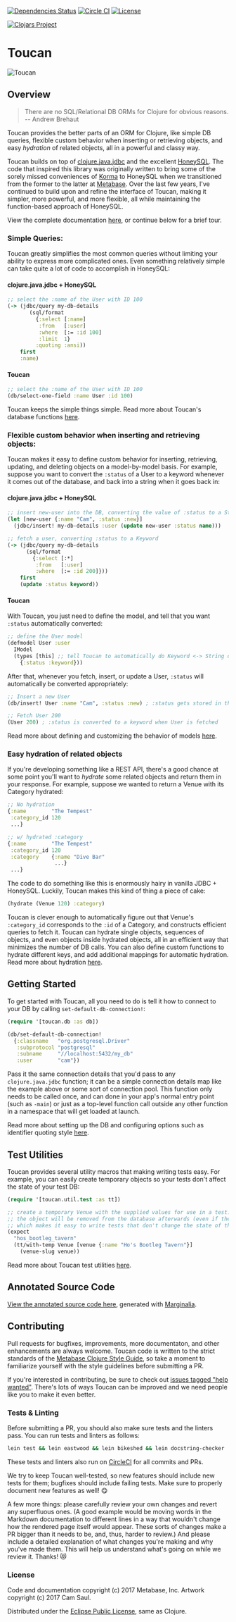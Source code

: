 [![Dependencies Status](http://jarkeeper.com/metabase/toucan/status.png)](http://jarkeeper.com/metabase/toucan)
[![Circle CI](https://circleci.com/gh/metabase/toucan.svg?style=svg)](https://circleci.com/gh/metabase/toucan)
[![License](https://img.shields.io/badge/license-Eclipse%20Public%20License-blue.svg)](https://raw.githubusercontent.com/metabase/toucan/master/LICENSE.txt)

[![Clojars Project](https://clojars.org/toucan/latest-version.svg)](http://clojars.org/toucan)

# Toucan

![Toucan](https://github.com/metabase/toucan/blob/master/assets/toucan-logo.png)

## Overview

> There are no SQL/Relational DB ORMs for Clojure for obvious reasons. -- Andrew Brehaut

Toucan provides the better parts of an ORM for Clojure, like simple DB queries, flexible custom behavior
when inserting or retrieving objects, and easy *hydration* of related objects, all in a powerful and classy way.

Toucan builds on top of [clojure.java.jdbc](https://github.com/clojure/java.jdbc) and the excellent
[HoneySQL](https://github.com/jkk/honeysql). The code that inspired this library was originally written to bring some of the
sorely missed conveniences of [Korma](https://github.com/korma/Korma) to HoneySQL when we transitioned from the former to the latter
at [Metabase](http://metabase.com). Over the last few years, I've continued to build upon and refine the interface of Toucan,
making it simpler, more powerful, and more flexible, all while maintaining the function-based approach of HoneySQL.

View the complete documentation [here](docs/table-of-contents.md), or continue below for a brief tour.

### Simple Queries:

Toucan greatly simplifies the most common queries without limiting your ability to express more complicated ones. Even something
relatively simple can take quite a lot of code to accomplish in HoneySQL:


#### clojure.java.jdbc + HoneySQL

```clojure
;; select the :name of the User with ID 100
(-> (jdbc/query my-db-details
       (sql/format
         {:select [:name]
          :from   [:user]
          :where  [:= :id 100]
          :limit  1}
         :quoting :ansi))
    first
    :name)
```

#### Toucan

```clojure
;; select the :name of the User with ID 100
(db/select-one-field :name User :id 100)
```

Toucan keeps the simple things simple. Read more about Toucan's database functions [here](docs/db-functions.md).

### Flexible custom behavior when inserting and retrieving objects:

Toucan makes it easy to define custom behavior for inserting, retrieving, updating, and deleting objects on a model-by-model basis.
For example, suppose you want to convert the `:status` of a User to a keyword whenever it comes out of the database, and back into
a string when it goes back in:

#### clojure.java.jdbc + HoneySQL

```clojure
;; insert new-user into the DB, converting the value of :status to a String first
(let [new-user {:name "Cam", :status :new}]
  (jdbc/insert! my-db-details :user (update new-user :status name)))

;; fetch a user, converting :status to a Keyword
(-> (jdbc/query my-db-details
      (sql/format
        {:select [:*]
         :from   [:user]
         :where  [:= :id 200]}))
    first
    (update :status keyword))
```

#### Toucan

With Toucan, you just need to define the model, and tell that you want `:status` automatically converted:

```clojure
;; define the User model
(defmodel User :user
  IModel
  (types [this] ;; tell Toucan to automatically do Keyword <-> String conversion for :status
    {:status :keyword}))
```

After that, whenever you fetch, insert, or update a User, `:status` will automatically be converted appropriately:

```clojure
;; Insert a new User
(db/insert! User :name "Cam", :status :new) ; :status gets stored in the DB as "new"

;; Fetch User 200
(User 200) ; :status is converted to a keyword when User is fetched
```

Read more about defining and customizing the behavior of models [here](docs/defining-models.md).

### Easy hydration of related objects

If you're developing something like a REST API, there's a good chance at some point you'll want to *hydrate* some related objects
and return them in your response. For example, suppose we wanted to return a Venue with its Category hydrated:

```clojure
;; No hydration
{:name        "The Tempest"
 :category_id 120
 ...}

;; w/ hydrated :category
{:name        "The Tempest"
 :category_id 120
 :category    {:name "Dive Bar"
               ...}
 ...}
```

The code to do something like this is enormously hairy in vanilla JDBC + HoneySQL. Luckily, Toucan makes this kind of thing a piece
of cake:

```clojure
(hydrate (Venue 120) :category)
```

Toucan is clever enough to automatically figure out that Venue's `:category_id` corresponds to the `:id` of a Category, and constructs efficient queries
to fetch it. Toucan can hydrate single objects, sequences of objects, and even objects inside hydrated objects, all in an efficient way that minimizes
the number of DB calls. You can also define custom functions to hydrate different keys, and add additional mappings for automatic hydration. Read more
about hydration [here](docs/hydration.md).


## Getting Started

To get started with Toucan, all you need to do is tell it how to connect to your DB by calling `set-default-db-connection!`:

```clojure
(require '[toucan.db :as db])

(db/set-default-db-connection!
  {:classname   "org.postgresql.Driver"
   :subprotocol "postgresql"
   :subname     "//localhost:5432/my_db"
   :user        "cam"})
```

Pass it the same connection details that you'd pass to any `clojure.java.jdbc` function; it can be a simple connection details
map like the example above or some sort of connection pool. This function only needs to be called once, and can done in your app's normal
entry point (such as `-main`) or just as a top-level function call outside any other function in a namespace that will get loaded at launch.

Read more about setting up the DB and configuring options such as identifier quoting style [here](docs/setup.md).


## Test Utilities

Toucan provides several utility macros that making writing tests easy. For example, you can easily create temporary objects so your tests don't affect the state of your test DB:

```clojure
(require '[toucan.util.test :as tt])

;; create a temporary Venue with the supplied values for use in a test.
;; the object will be removed from the database afterwards (even if the macro body throws an Exception)
;; which makes it easy to write tests that don't change the state of the DB
(expect
  "hos_bootleg_tavern"
  (tt/with-temp Venue [venue {:name "Ho's Bootleg Tavern"}]
    (venue-slug venue))
```

Read more about Toucan test utilities [here](docs/test-utils.md).


## Annotated Source Code

[View the annotated source code here](https://rawgit.com/metabase/toucan/master/docs/uberdoc.html),
generated with [Marginalia](https://github.com/gdeer81/marginalia).


## Contributing

Pull requests for bugfixes, improvements, more documentaton, and other enhancements are always welcome.
Toucan code is written to the strict standards of the [Metabase Clojure Style Guide](https://github.com/metabase/metabase/wiki/Metabase-Clojure-Style-Guide),
so take a moment to familiarize yourself with the style guidelines before submitting a PR.

If you're interested in contributing, be sure to check out [issues tagged "help wanted"](https://github.com/metabase/toucan/issues?q=is%3Aopen+is%3Aissue+label%3A%22help+wanted%22).
There's lots of ways Toucan can be improved and we need people like you to make it even better.


### Tests & Linting

Before submitting a PR, you should also make sure tests and the linters pass. You can run tests and linters as follows:

```bash
lein test && lein eastwood && lein bikeshed && lein docstring-checker
```

These tests and linters also run on [CircleCI](https://circleci.com/) for all commits and PRs.

We try to keep Toucan well-tested, so new features should include new tests for them; bugfixes should include failing tests.
Make sure to properly document new features as well! :yum:

A few more things: please carefully review your own changes and revert any superfluous ones. (A good example would be moving
words in the Markdown documentation to different lines in a way that wouldn't change how the rendered
page itself would appear. These sorts of changes make a PR bigger than it needs to be, and, thus, harder
to review.) And please include a detailed explanation of what changes you're making and why you've made them. This will help us understand what's going on while we review it. Thanks! :heart_eyes_cat:


### License

Code and documentation copyright (c) 2017 Metabase, Inc. Artwork copyright (c) 2017 Cam Saul.

Distributed under the [Eclipse Public License](https://raw.githubusercontent.com/metabase/toucan/master/LICENSE.txt), same as Clojure.
